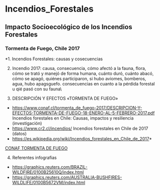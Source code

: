 # Incendios_Forestales

## Impacto Socioecológico de los Incendios Forestales

### Tormenta de Fuego, Chile 2017


*1. Incendios Forestales: causas y cosecuencias

2. Incendio 2017: causa, consecuencia, cómo afectó a la fauna, flora, cómo se trató y manejó de forma humana, cuánto duró, cuánto abacó, cómo se apagó, quiénes participaron, si hubo aviomes, bomberos, agua, hubo apagsguefo. consecuencias en cuanto a la pérdida forestal u qié pasó con su fauna\

3. DESCRIPCIÓN Y EFECTOS «TORMENTA DE FUEGO» 
+ https://www.conaf.cl/tormenta_de_fuego-2017/DESCRIPCION-Y-EFECTOS-TORMENTA-DE-FUEGO-18-ENERO-AL-5-FEBRERO-2017.pdf
Incendios forestales en Chile: Causas, impactos y resiliencia (investigación)
+ https://www.cr2.cl/incendios/
Incendios forestales en Chile de 2017 (datos)
+ https://es.wikipedia.org/wiki/Incendios_forestales_en_Chile_de_2017*


[CONAF TORMENTA DE FUEGO](https://www.conaf.cl/tormenta_de_fuego-2017/DESCRIPCION-Y-EFECTOS-TORMENTA-DE-FUEGO-18-ENERO-AL-5-FEBRERO-2017.pdf)

4. Referentes infografias 
+ https://graphics.reuters.com/BRAZIL-WILDFIRE/0100B25610Q/index.html
+ https://graphics.reuters.com/AUSTRALIA-BUSHFIRES-WILDLIFE/0100B5672VM/index.html
